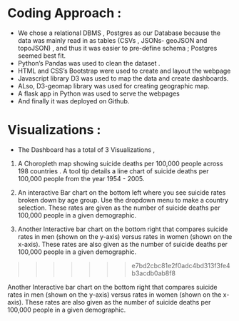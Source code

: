 
# Coding Approach :
- 	We chose a relational DBMS , Postgres as our Database because the data  was mainly read in as tables (CSVs , JSONs- geoJSON and topoJSON) , and thus it was easier to pre-define schema ;  Postgres seemed  best fit. 
- Python’s Pandas was used to clean the dataset .
-	HTML and CSS’s Bootstrap  were used to create and layout the webpage 
-	Javascript library D3  was used to map the data  and create dashboards.
-  ALso, D3-geomap library was used for creating geographic map. 
-	A flask app in Python was used to serve the webpages
- And finally it was deployed on Github.

# Visualizations : 
- The Dashboard has a total of 3 Visualizations , 
1. A Choropleth map showing suicide deaths per 100,000 people across 198 countries . A tool tip details a line chart of suicide deaths per 100,000 people from the year 1954 - 2005. 


2. An interactive Bar chart on the bottom left where you see suicide rates broken down by age group. Use the dropdown menu to make a country selection.
   These rates are given as the number of suicide deaths per 100,000 people in a given demographic.
   
   
3. Another Interactive bar  chart on the bottom right that compares suicide rates in men (shown on the y-axis) versus rates in women (shown on the x-axis).
   These rates are also given as the number of suicide deaths per 100,000 people in a given demographic.



>>>>>>> e7bd2cbc81e2f0adc4bd313f3fe4b3acdb0ab8f8

Another Interactive bar chart on the bottom right that compares suicide rates in men (shown on the y-axis) versus rates in women (shown on the x-axis). These rates are also given as the number of suicide deaths per 100,000 people in a given demographic.
